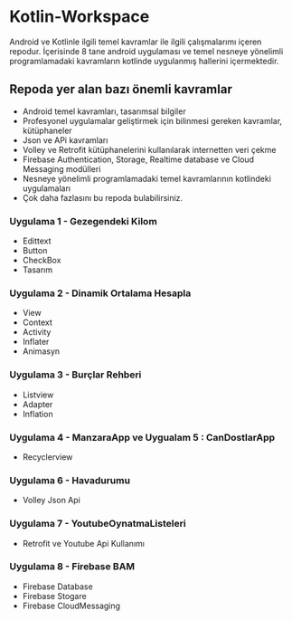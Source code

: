 # Kotlin-Workspace

Android ve Kotlinle ilgili temel kavramlar ile ilgili çalışmalarımı içeren repodur. İçerisinde 8 tane android uygulaması ve temel nesneye yönelimli programlamadaki kavramların kotlinde uygulanmış hallerini içermektedir.

## Repoda yer alan bazı önemli kavramlar

- Android temel kavramları, tasarımsal bilgiler
- Profesyonel uygulamalar geliştirmek için bilinmesi gereken kavramlar, kütüphaneler
- Json ve APi kavramları
- Volley ve Retrofit kütüphanelerini kullanılarak internetten veri çekme 
- Firebase Authentication, Storage, Realtime database ve Cloud Messaging modülleri
- Nesneye yönelimli programlamadaki temel kavramlarının kotlindeki uygulamaları
- Çok daha fazlasını bu repoda bulabilirsiniz.


### Uygulama 1 - Gezegendeki Kilom
- Edittext
- Button
- CheckBox
- Tasarım

### Uygulama 2 - Dinamik Ortalama Hesapla
- View
- Context
- Activity
- Inflater
- Animasyn

### Uygulama 3 - Burçlar Rehberi
- Listview
- Adapter
- Inflation

### Uygulama 4 - ManzaraApp ve Uygualam 5 : CanDostlarApp
- Recyclerview

### Uygulama 6 - Havadurumu
- Volley Json Api

### Uygulama 7 - YoutubeOynatmaListeleri
-  Retrofit ve Youtube Api Kullanımı

### Uygulama 8 - Firebase BAM
- Firebase Database
- Firebase Stogare
- Firebase CloudMessaging
